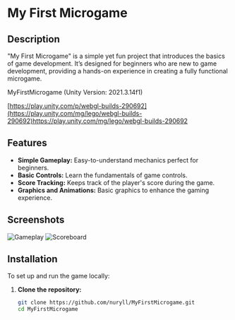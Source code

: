 # My First Microgame

## Description
"My First Microgame" is a simple yet fun project that introduces the basics of game development. It’s designed for beginners who are new to game development, providing a hands-on experience in creating a fully functional microgame.

MyFirstMicrogame (Unity Version: 2021.3.14f1)

[https://play.unity.com/p/webgl-builds-290692](https://play.unity.com/mg/lego/webgl-builds-290692)https://play.unity.com/mg/lego/webgl-builds-290692

## Features
- **Simple Gameplay:** Easy-to-understand mechanics perfect for beginners.
- **Basic Controls:** Learn the fundamentals of game controls.
- **Score Tracking:** Keeps track of the player's score during the game.
- **Graphics and Animations:** Basic graphics to enhance the gaming experience.

## Screenshots
![Gameplay](images/gameplay.png)
![Scoreboard](images/scoreboard.png)

## Installation
To set up and run the game locally:

1. **Clone the repository:**
   ```sh
   git clone https://github.com/nuryll/MyFirstMicrogame.git
   cd MyFirstMicrogame
   

